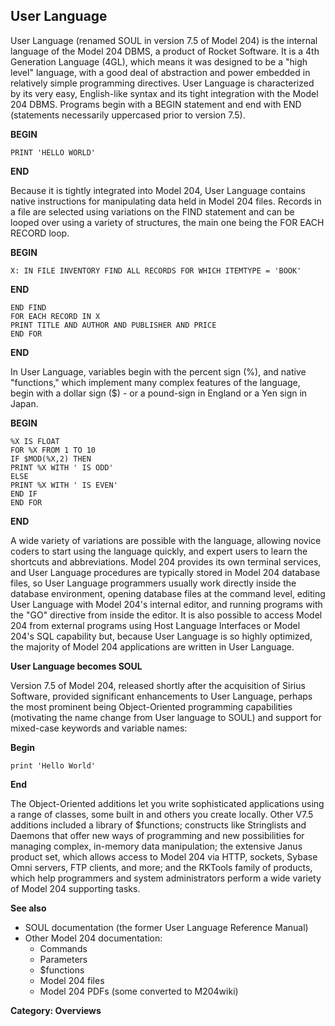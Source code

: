 ## User Language

User Language (renamed SOUL in version 7.5 of Model 204) is the internal language of the Model 204 DBMS, a product of Rocket Software. It is a 4th Generation Language (4GL), which means it was designed to be a "high level" language, with a good deal of abstraction and power embedded in relatively simple programming directives. User Language is characterized by its very easy, English-like syntax and its tight integration with the Model 204 DBMS. Programs begin with a BEGIN statement and end with END (statements necessarily uppercased prior to version 7.5).

**BEGIN**
```
PRINT 'HELLO WORLD'
```
**END**

Because it is tightly integrated into Model 204, User Language contains native instructions for manipulating data held in Model 204 files. Records in a file are selected using variations on the FIND statement and can be looped over using a variety of structures, the main one being the FOR EACH RECORD loop.

**BEGIN**
```
X: IN FILE INVENTORY FIND ALL RECORDS FOR WHICH ITEMTYPE = 'BOOK'
```
**END**
```
END FIND
FOR EACH RECORD IN X
PRINT TITLE AND AUTHOR AND PUBLISHER AND PRICE
END FOR
```
**END**

In User Language, variables begin with the percent sign (%), and native "functions," which implement many complex features of the language, begin with a dollar sign ($) - or a pound-sign in England or a Yen sign in Japan.

**BEGIN**
```
%X IS FLOAT
FOR %X FROM 1 TO 10
IF $MOD(%X,2) THEN
PRINT %X WITH ' IS ODD'
ELSE
PRINT %X WITH ' IS EVEN'
END IF
END FOR
```
**END**

A wide variety of variations are possible with the language, allowing novice coders to start using the language quickly, and expert users to learn the shortcuts and abbreviations. Model 204 provides its own terminal services, and User Language procedures are typically stored in Model 204 database files, so User Language programmers usually work directly inside the database environment, opening database files at the command level, editing User Language with Model 204's internal editor, and running programs with the "GO" directive from inside the editor. It is also possible to access Model 204 from external programs using Host Language Interfaces or Model 204's SQL capability but, because User Language is so highly optimized, the majority of Model 204 applications are written in User Language.

**User Language becomes SOUL**

Version 7.5 of Model 204, released shortly after the acquisition of Sirius Software, provided significant enhancements to User Language, perhaps the most prominent being Object-Oriented programming capabilities (motivating the name change from User language to SOUL) and support for mixed-case keywords and variable names:

**Begin**
```
print 'Hello World'
```
**End**

The Object-Oriented additions let you write sophisticated applications using a range of classes, some built in and others you create locally. Other V7.5 additions included a library of $functions; constructs like Stringlists and Daemons that offer new ways of programming and new possibilities for managing complex, in-memory data manipulation; the extensive Janus product set, which allows access to Model 204 via HTTP, sockets, Sybase Omni servers, FTP clients, and more; and the RKTools family of products, which help programmers and system administrators perform a wide variety of Model 204 supporting tasks.

**See also**

* SOUL documentation (the former User Language Reference Manual)
* Other Model 204 documentation:
    * Commands
    * Parameters
    * $functions
    * Model 204 files
    * Model 204 PDFs (some converted to M204wiki)

**Category: Overviews**
